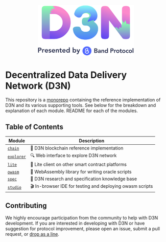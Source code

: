 <div align="center">
  <img width="300" src="assets/d3n_banner.png" />
</div>

# Decentralized Data Delivery Network (D3N)

This repository is a [monorepo] containing the reference implementation of D3N and its various supporting tools. See below for the breakdown and explanation of each module. README for each of the modules.

## Table of Contents

| Module                 | Description                                               |
| ---------------------- | --------------------------------------------------------- |
| [`chain`](chain)       | 🔗 D3N blockchain reference implementation                |
| [`explorer`](explorer) | 🔍 Web interface to explore D3N network                   |
| [`lite`](lite)         | 📡 Lite client on other smart contract platforms          |
| [`owasm`](owasm)       | 🔮 WebAssembly library for writing oracle scripts         |
| [`spec`](spec)         | 📖 D3N research and specification knowledge base          |
| [`studio`](studio)     | 🎬 In-browser IDE for testing and deploying owasm scripts |

## Contributing

We highly encourage participation from the community to help with D3N development. If you are interested in developing with D3N or have suggestion for protocol improvement, please open an issue, submit a pull request, or [drop as a line].

[monorepo]: https://en.wikipedia.org/wiki/Monorepo
[drop as a line]: mailto:connect@bandprotocol.com
